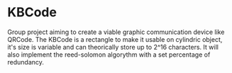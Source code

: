 # KBCode

Group project aiming to create a viable graphic communication device like QRCode.
The KBCode is a rectangle to make it usable on cylindric object, it's size is variable and can theorically store up to 2^16 characters.
It will also implement the reed-solomon algorythm with a set percentage of redundancy.
